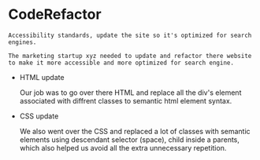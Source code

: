 # CodeRefactor

    Accessibility standards, update the site so it's optimized for search engines.

    The marketing startup xyz needed to update and refactor there website to make it more accessible and more optimized for search engine.


* HTML update

    Our job was to go over there HTML and replace all the div's element associated with diffrent classes to semantic html element syntax.

* CSS update

    We also went over the CSS and replaced a lot of classes with semantic elements using descendant selector (space), child inside a parents, which also helped us avoid all the extra unnecessary repetition.


